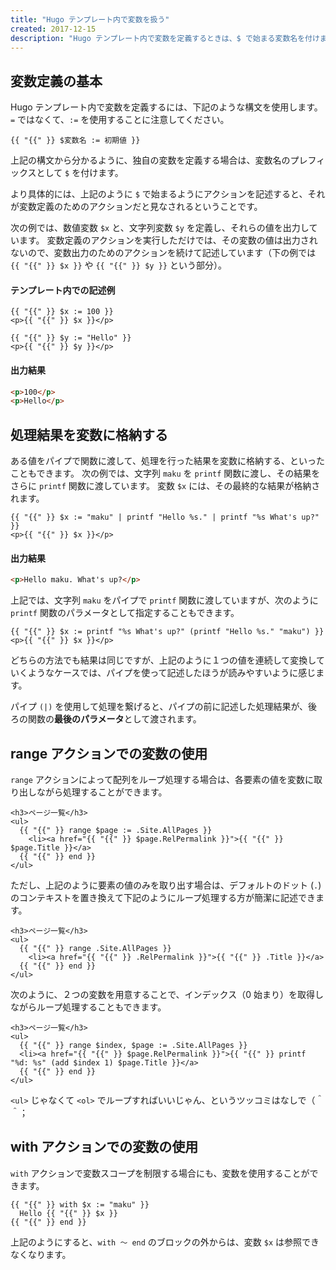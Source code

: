 ```yaml
---
title: "Hugo テンプレート内で変数を扱う"
created: 2017-12-15
description: "Hugo テンプレート内で変数を定義するときは、$ で始まる変数名を付けます。"
---
```


変数定義の基本
----

Hugo テンプレート内で変数を定義するには、下記のような構文を使用します。
`=` ではなくて、`:=` を使用することに注意してください。

~~~
{{ "{{" }} $変数名 := 初期値 }}
~~~

上記の構文から分かるように、独自の変数を定義する場合は、変数名のプレフィックスとして `$` を付けます。

<div class="note">
より具体的には、上記のように <code>$</code> で始まるようにアクションを記述すると、それが変数定義のためのアクションだと見なされるということです。
</div>

次の例では、数値変数 `$x` と、文字列変数 `$y` を定義し、それらの値を出力しています。
変数定義のアクションを実行しただけでは、その変数の値は出力されないので、変数出力のためのアクションを続けて記述しています（下の例では `{{ "{{" }} $x }}` や `{{ "{{" }} $y }}` という部分）。

#### テンプレート内での記述例

~~~
{{ "{{" }} $x := 100 }}
<p>{{ "{{" }} $x }}</p>

{{ "{{" }} $y := "Hello" }}
<p>{{ "{{" }} $y }}</p>
~~~

#### 出力結果

~~~ html
<p>100</p>
<p>Hello</p>
~~~

処理結果を変数に格納する
----

ある値をパイプで関数に渡して、処理を行った結果を変数に格納する、といったこともできます。
次の例では、文字列 `maku` を `printf` 関数に渡し、その結果をさらに `printf` 関数に渡しています。
変数 `$x` には、その最終的な結果が格納されます。

~~~
{{ "{{" }} $x := "maku" | printf "Hello %s." | printf "%s What's up?" }}
<p>{{ "{{" }} $x }}</p>
~~~

#### 出力結果

~~~ html
<p>Hello maku. What's up?</p>
~~~

上記では、文字列 `maku` をパイプで `printf` 関数に渡していますが、次のように `printf` 関数のパラメータとして指定することもできます。

~~~
{{ "{{" }} $x := printf "%s What's up?" (printf "Hello %s." "maku") }}
<p>{{ "{{" }} $x }}</p>
~~~

どちらの方法でも結果は同じですが、上記のように１つの値を連続して変換していくようなケースでは、パイプを使って記述したほうが読みやすいように感じます。

<div class="note">
パイプ <code>(|)</code> を使用して処理を繋げると、パイプの前に記述した処理結果が、後ろの関数の<b>最後のパラメータ</b>として渡されます。
</div>


range アクションでの変数の使用
----

`range` アクションによって配列をループ処理する場合は、各要素の値を変数に取り出しながら処理することができます。

~~~
<h3>ページ一覧</h3>
<ul>
  {{ "{{" }} range $page := .Site.AllPages }}
    <li><a href="{{ "{{" }} $page.RelPermalink }}">{{ "{{" }} $page.Title }}</a>
  {{ "{{" }} end }}
</ul>
~~~

ただし、上記のように要素の値のみを取り出す場合は、デフォルトのドット (`.`) のコンテキストを置き換えて下記のようにループ処理する方が簡潔に記述できます。

~~~
<h3>ページ一覧</h3>
<ul>
  {{ "{{" }} range .Site.AllPages }}
    <li><a href="{{ "{{" }} .RelPermalink }}">{{ "{{" }} .Title }}</a>
  {{ "{{" }} end }}
</ul>
~~~

次のように、２つの変数を用意することで、インデックス（0 始まり）を取得しながらループ処理することもできます。

~~~
<h3>ページ一覧</h3>
<ul>
  {{ "{{" }} range $index, $page := .Site.AllPages }}
  <li><a href="{{ "{{" }} $page.RelPermalink }}">{{ "{{" }} printf "%d: %s" (add $index 1) $page.Title }}</a>
  {{ "{{" }} end }}
</ul>
~~~

`<ul>` じゃなくて `<ol>` でループすればいいじゃん、というツッコミはなしで（＾＾；


with アクションでの変数の使用
----

`with` アクションで変数スコープを制限する場合にも、変数を使用することができます。

~~~
{{ "{{" }} with $x := "maku" }}
  Hello {{ "{{" }} $x }}
{{ "{{" }} end }}
~~~

上記のようにすると、`with ～ end` のブロックの外からは、変数 `$x` は参照できなくなります。

